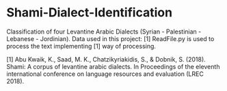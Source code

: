 # Shami-Dialect-Identification
Classification of four Levantine Arabic Dialects (Syrian - Palestinian - Lebanese - Jordinian).
Data used in this project: [1]
ReadFile.py is used to process the text implementing [1] way of processing.

[1] Abu Kwaik, K., Saad, M. K., Chatzikyriakidis, S., & Dobnik, S. (2018). Shami: A corpus of levantine arabic dialects. In Proceedings of the eleventh international conference on language resources and evaluation (LREC 2018).
